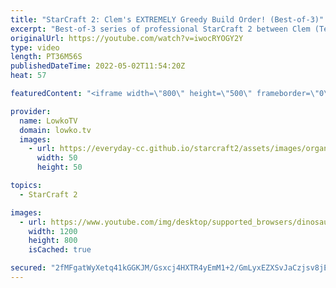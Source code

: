 ```yaml
---
title: "StarCraft 2: Clem's EXTREMELY Greedy Build Order! (Best-of-3)"
excerpt: "Best-of-3 series of professional StarCraft 2 between Clem (Terran) and Rattata (Zerg). While game 1 is a pretty conventional match, Clem decides to go for some crazy strategies in the rest of the series.  Picture of Clem on the thumbnail by TeamLiquid: https://www.teamliquid.com/  Support my work on"
originalUrl: https://youtube.com/watch?v=iwocRYOGY2Y
type: video
length: PT36M56S
publishedDateTime: 2022-05-02T11:54:20Z
heat: 57

featuredContent: "<iframe width=\"800\" height=\"500\" frameborder=\"0\" src=\"https://www.youtube.com/embed/iwocRYOGY2Y\" allow=\"accelerometer; autoplay; encrypted-media; gyroscope; picture-in-picture\" allowfullscreen></iframe>"

provider:
  name: LowkoTV
  domain: lowko.tv
  images:
    - url: https://everyday-cc.github.io/starcraft2/assets/images/organizations/lowko.tv-50x50.jpg
      width: 50
      height: 50

topics:
  - StarCraft 2

images:
  - url: https://www.youtube.com/img/desktop/supported_browsers/dinosaur.png
    width: 1200
    height: 800
    isCached: true

secured: "2fMFgatWyXetq41kGGKJM/Gsxcj4HXTR4yEmM1+2/GmLyxEZXSvJaCzjsv8jE4i4MJEAZe+tDMjze0oTceK9+SBlDwQ2asedCuTjwcgs/Zpl8sLcmfghLZsfN/HtZn/oIVUHdPLwqK90Y5zV/cN0ipnBB/bivZiB7AAiF//ViFp0m8Bo9OAcvu64SUCDkKfjjgewnT4SQZy+bMCmbniOy6QO8V0rghGwA2MqOZFATo+hVkaIIPAcfXZTdB2QsG3utJxFulvNXqUrTTv9I7wz/TwFGR9kNqoZz/h/zZjgvbPGzW+gMjB6nLYO9eruSZmbP+2SlHLaEuuC29k0ZIM0QCQBAVhWUD10zzrV7yJ1eW2TBzR6rqUQ0OykLfi21LyLUQQPfOV1I6TVRAqJnHtLP6VZAX29+BUgJCK3Kvi0t79FG/fg4TMNYaFRAtPYkumt;BGbDHVO7g1TDKmXtaSUmGQ=="
---
```


